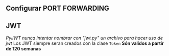 
## Configurar PORT FORWARDING


## JWT

*PyJWT nunca intentar nombrar con "jwt.py" un archivo para hacer uso de jwt*
Los JWT siempre seran creados con la clase `Token`
**Són validos a partir de 120 semanas**